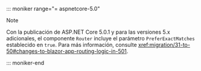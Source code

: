 ::: moniker range="= aspnetcore-5.0"

> [!NOTE]
> Con la publicación de ASP.NET Core 5.0.1 y para las versiones 5.x adicionales, el componente `Router` incluye el parámetro `PreferExactMatches` establecido en `true`. Para más información, consulte <xref:migration/31-to-50#changes-to-blazor-app-routing-logic-in-501>.

::: moniker-end

